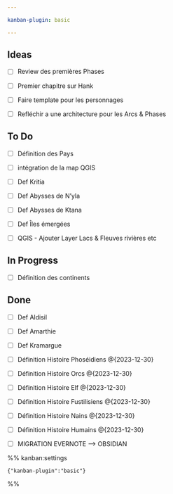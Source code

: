 ```yaml
---

kanban-plugin: basic

---
```


## Ideas

- [ ] Review des premières Phases
- [ ] Premier chapitre sur Hank
- [ ] Faire template pour les personnages
- [ ] Refléchir a une architecture pour les Arcs & Phases


## To Do

- [ ] Définition des Pays
- [ ] intégration de la map QGIS
- [ ] Def Kritia
- [ ] Def Abysses de N’yla
- [ ] Def Abysses de Ktana
- [ ] Def Îles émergées
- [ ] QGIS - Ajouter Layer Lacs & Fleuves rivières etc


## In Progress

- [ ] Définition des continents


## Done

- [ ] Def Aldisil
- [ ] Def Amarthie
- [ ] Def Kramargue
- [ ] Définition Histoire Phoséidiens @{2023-12-30}
- [ ] Définition Histoire Orcs @{2023-12-30}
- [ ] Définition Histoire Elf @{2023-12-30}
- [ ] Définition Histoire Fustilisiens @{2023-12-30}
- [ ] Définition Histoire Nains @{2023-12-30}
- [ ] Définition Histoire Humains @{2023-12-30}
- [ ] MIGRATION EVERNOTE --> OBSIDIAN




%% kanban:settings
```
{"kanban-plugin":"basic"}
```
%%